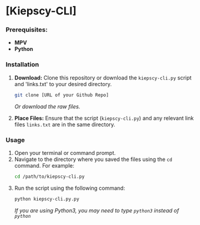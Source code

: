 # [Kiepscy-CLI] 

### Prerequisites:

*   **MPV** 
*   **Python**

### Installation

1.  **Download:** Clone this repository or download the `kiepscy-cli.py` script and 'links.txt' to your desired directory.

    ```bash
    git clone [URL of your Github Repo]
    ```
    
    *Or download the raw files.*
2.  **Place Files:** Ensure that the script (`kiepscy-cli.py`) and any relevant link files `links.txt` are in the same directory.

### Usage

1.  Open your terminal or command prompt.
2.  Navigate to the directory where you saved the files using the `cd` command. For example:
    ```bash
    cd /path/to/kiepscy-cli.py
    ```
3.  Run the script using the following command:
    ```bash
    python kiepscy-cli.py.py
    ```
    *If you are using Python3, you may need to type `python3` instead of `python`*
